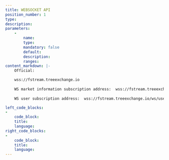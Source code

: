 ```yaml
---
title: WEBSOCKET API
position_number: 1
type:
description:
parameters:
    -
        name:
        type:
        mandatory: false
        default:
        description:
        ranges:
content_markdown: |-
    Official:

    wss://fstream.treeexchange.io
    
    WS market information subscription address:  wss://fstream.treeexchange.io/ws/market
    
    WS user subscription address:  wss://fstream.treeexchange.io/ws/user

left_code_blocks:
-
    code_block:
    title:
    language:
right_code_blocks:
-
    code_block:
    title:
    language:
---
```

